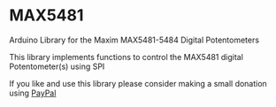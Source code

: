 # MAX5481
Arduino Library for the Maxim MAX5481-5484 Digital Potentometers

This library implements functions to control the MAX5481 digital Potentometer(s) using SPI


If you like and use this library please consider making a small donation using [PayPal](https://www.paypal.me/robertfchapman/5USD)
